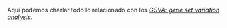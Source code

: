 Aquí podemos charlar todo lo relacionado con los _[GSVA: gene set variation analysis][1]_. 

[1]: https://github.com/rcastelo/GSVA